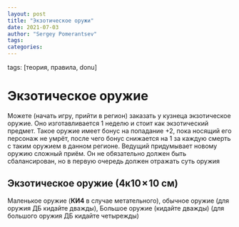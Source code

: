 ```yaml
---
layout: post
title: "Экзотическое оружи"
date: 2021-07-03
author: "Sergey Pomerantsev"
tags:
categories:
---
```

tags: [теория, правила, donu]

# Экзотическое оружие

Можете (начать игру, прийти в регион) заказать у кузнеца экзотическое оружие. Оно изготавливается 1 неделю и стоит как экзотический предмет. Такое оружие имеет бонус на попадание +2, пока носящий его персонаж не умрёт, после чего бонус снижается на 1 за каждую смерть с таким оружием в данном регионе. Ведущий придумывает новому оружию сложный приём. Он не обязательно должен быть сбалансирован, но в первую очередь должен отражать суть оружия

## Экзотическое оружие (4к10 × 10 см)

Маленькое оружие (**КИ4** в случае метательного), обычное оружие (для оружия ДБ кидайте дважды), Большое оружие (кидайте дважды) (для большого оружия ДБ кидайте четырежды)
